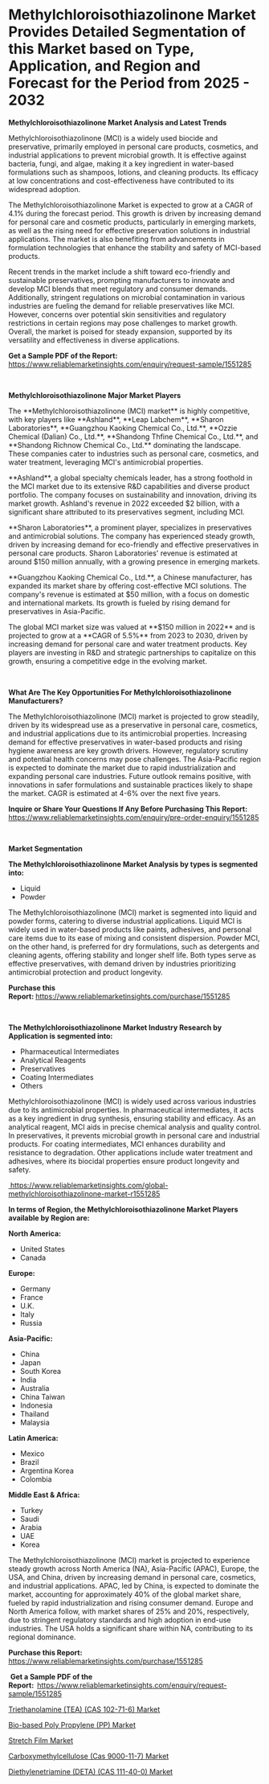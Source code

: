 <p><h1>Methylchloroisothiazolinone Market Provides Detailed Segmentation of this Market based on Type, Application, and Region and Forecast for the Period from 2025 - 2032</h1></p><p><strong>Methylchloroisothiazolinone Market Analysis and Latest Trends</strong></p>
<p><p>Methylchloroisothiazolinone (MCI) is a widely used biocide and preservative, primarily employed in personal care products, cosmetics, and industrial applications to prevent microbial growth. It is effective against bacteria, fungi, and algae, making it a key ingredient in water-based formulations such as shampoos, lotions, and cleaning products. Its efficacy at low concentrations and cost-effectiveness have contributed to its widespread adoption.</p><p>The Methylchloroisothiazolinone Market is expected to grow at a CAGR of 4.1% during the forecast period. This growth is driven by increasing demand for personal care and cosmetic products, particularly in emerging markets, as well as the rising need for effective preservation solutions in industrial applications. The market is also benefiting from advancements in formulation technologies that enhance the stability and safety of MCI-based products.</p><p>Recent trends in the market include a shift toward eco-friendly and sustainable preservatives, prompting manufacturers to innovate and develop MCI blends that meet regulatory and consumer demands. Additionally, stringent regulations on microbial contamination in various industries are fueling the demand for reliable preservatives like MCI. However, concerns over potential skin sensitivities and regulatory restrictions in certain regions may pose challenges to market growth. Overall, the market is poised for steady expansion, supported by its versatility and effectiveness in diverse applications.</p></p>
<p><strong>Get a Sample PDF of the Report:&nbsp;</strong> <a href="https://www.reliablemarketinsights.com/enquiry/request-sample/1551285?utm_campaign=1994&utm_medium=2&utm_source=Github&utm_content=ia&utm_term=25012025&utm_id=methylchloroisothiazolinone">https://www.reliablemarketinsights.com/enquiry/request-sample/1551285</a></p>
<p>&nbsp;</p>
<p><strong>Methylchloroisothiazolinone Major Market Players</strong></p>
<p><p>The **Methylchloroisothiazolinone (MCI) market** is highly competitive, with key players like **Ashland**, **Leap Labchem**, **Sharon Laboratories**, **Guangzhou Kaoking Chemical Co., Ltd.**, **Ozzie Chemical (Dalian) Co., Ltd.**, **Shandong Thfine Chemical Co., Ltd.**, and **Shandong Richnow Chemical Co., Ltd.** dominating the landscape. These companies cater to industries such as personal care, cosmetics, and water treatment, leveraging MCI's antimicrobial properties.</p><p>**Ashland**, a global specialty chemicals leader, has a strong foothold in the MCI market due to its extensive R&D capabilities and diverse product portfolio. The company focuses on sustainability and innovation, driving its market growth. Ashland's revenue in 2022 exceeded $2 billion, with a significant share attributed to its preservatives segment, including MCI.</p><p>**Sharon Laboratories**, a prominent player, specializes in preservatives and antimicrobial solutions. The company has experienced steady growth, driven by increasing demand for eco-friendly and effective preservatives in personal care products. Sharon Laboratories' revenue is estimated at around $150 million annually, with a growing presence in emerging markets.</p><p>**Guangzhou Kaoking Chemical Co., Ltd.**, a Chinese manufacturer, has expanded its market share by offering cost-effective MCI solutions. The company's revenue is estimated at $50 million, with a focus on domestic and international markets. Its growth is fueled by rising demand for preservatives in Asia-Pacific.</p><p>The global MCI market size was valued at **$150 million in 2022** and is projected to grow at a **CAGR of 5.5%** from 2023 to 2030, driven by increasing demand for personal care and water treatment products. Key players are investing in R&D and strategic partnerships to capitalize on this growth, ensuring a competitive edge in the evolving market.</p></p>
<p>&nbsp;</p>
<p><strong>What Are The Key Opportunities For Methylchloroisothiazolinone Manufacturers?</strong></p>
<p><p>The Methylchloroisothiazolinone (MCI) market is projected to grow steadily, driven by its widespread use as a preservative in personal care, cosmetics, and industrial applications due to its antimicrobial properties. Increasing demand for effective preservatives in water-based products and rising hygiene awareness are key growth drivers. However, regulatory scrutiny and potential health concerns may pose challenges. The Asia-Pacific region is expected to dominate the market due to rapid industrialization and expanding personal care industries. Future outlook remains positive, with innovations in safer formulations and sustainable practices likely to shape the market. CAGR is estimated at 4-6% over the next five years.</p></p>
<p><strong>Inquire or Share Your Questions If Any Before Purchasing This Report:</strong> <a href="https://www.reliablemarketinsights.com/enquiry/pre-order-enquiry/1551285?utm_campaign=1994&utm_medium=2&utm_source=Github&utm_content=ia&utm_term=25012025&utm_id=methylchloroisothiazolinone">https://www.reliablemarketinsights.com/enquiry/pre-order-enquiry/1551285</a></p>
<p>&nbsp;</p>
<p><strong>Market Segmentation</strong></p>
<p><strong>The Methylchloroisothiazolinone Market Analysis by types is segmented into:</strong></p>
<p><ul><li>Liquid</li><li>Powder</li></ul></p>
<p><p>The Methylchloroisothiazolinone (MCI) market is segmented into liquid and powder forms, catering to diverse industrial applications. Liquid MCI is widely used in water-based products like paints, adhesives, and personal care items due to its ease of mixing and consistent dispersion. Powder MCI, on the other hand, is preferred for dry formulations, such as detergents and cleaning agents, offering stability and longer shelf life. Both types serve as effective preservatives, with demand driven by industries prioritizing antimicrobial protection and product longevity.</p></p>
<p><strong>Purchase this Report:&nbsp;</strong><a href="https://www.reliablemarketinsights.com/purchase/1551285?utm_campaign=1994&utm_medium=2&utm_source=Github&utm_content=ia&utm_term=25012025&utm_id=methylchloroisothiazolinone">https://www.reliablemarketinsights.com/purchase/1551285</a></p>
<p>&nbsp;</p>
<p><strong>The Methylchloroisothiazolinone Market Industry Research by Application is segmented into:</strong></p>
<p><ul><li>Pharmaceutical Intermediates</li><li>Analytical Reagents</li><li>Preservatives</li><li>Coating Intermediates</li><li>Others</li></ul></p>
<p><p>Methylchloroisothiazolinone (MCI) is widely used across various industries due to its antimicrobial properties. In pharmaceutical intermediates, it acts as a key ingredient in drug synthesis, ensuring stability and efficacy. As an analytical reagent, MCI aids in precise chemical analysis and quality control. In preservatives, it prevents microbial growth in personal care and industrial products. For coating intermediates, MCI enhances durability and resistance to degradation. Other applications include water treatment and adhesives, where its biocidal properties ensure product longevity and safety.</p></p>
<p><a href="https://www.reliablemarketinsights.com/global-methylchloroisothiazolinone-market-r1551285?utm_campaign=1994&utm_medium=2&utm_source=Github&utm_content=ia&utm_term=25012025&utm_id=methylchloroisothiazolinone">&nbsp;https://www.reliablemarketinsights.com/global-methylchloroisothiazolinone-market-r1551285</a></p>
<p><strong>In terms of Region, the Methylchloroisothiazolinone Market Players available by Region are:</strong></p>
<p>
    <p> <strong> North America: </strong>
        <ul>
            <li>United States</li>
            <li>Canada</li>
        </ul>
        </p> 
    <p> <strong> Europe: </strong>
        <ul>
            <li>Germany</li>
            <li>France</li>
            <li>U.K.</li>
            <li>Italy</li>
            <li>Russia</li>
        </ul>
        </p> 
    <p> <strong> Asia-Pacific: </strong>
        <ul>
            <li>China</li>
            <li>Japan</li>
            <li>South Korea</li>
            <li>India</li>
            <li>Australia</li>
            <li>China Taiwan</li>
            <li>Indonesia</li>
            <li>Thailand</li>
            <li>Malaysia</li>
        </ul>
        </p> 
    <p> <strong> Latin America: </strong>
        <ul>
            <li>Mexico</li>
            <li>Brazil</li>
            <li>Argentina Korea</li>
            <li>Colombia</li>
        </ul>
        </p> 
    <p> <strong> Middle East & Africa: </strong>
        <ul>
            <li>Turkey</li>
            <li>Saudi</li>
            <li>Arabia</li>
            <li>UAE</li>
            <li>Korea</li>
        </ul>
    </p>
    </p>
<p><p>The Methylchloroisothiazolinone (MCI) market is projected to experience steady growth across North America (NA), Asia-Pacific (APAC), Europe, the USA, and China, driven by increasing demand in personal care, cosmetics, and industrial applications. APAC, led by China, is expected to dominate the market, accounting for approximately 40% of the global market share, fueled by rapid industrialization and rising consumer demand. Europe and North America follow, with market shares of 25% and 20%, respectively, due to stringent regulatory standards and high adoption in end-use industries. The USA holds a significant share within NA, contributing to its regional dominance.</p></p>
<p><strong>Purchase this Report: </strong><a href="https://www.reliablemarketinsights.com/purchase/1551285?utm_campaign=1994&utm_medium=2&utm_source=Github&utm_content=ia&utm_term=25012025&utm_id=methylchloroisothiazolinone">https://www.reliablemarketinsights.com/purchase/1551285</a></p>
<p>&nbsp;<strong>Get a Sample PDF of the Report:&nbsp;&nbsp;</strong><a href="https://www.reliablemarketinsights.com/enquiry/request-sample/1551285?utm_campaign=1994&utm_medium=2&utm_source=Github&utm_content=ia&utm_term=25012025&utm_id=methylchloroisothiazolinone">https://www.reliablemarketinsights.com/enquiry/request-sample/1551285</a></p>
<p><strong></strong></p>
<p><p><a href="https://www.linkedin.com/pulse/influencing-factors-triethanolamine-tea-cas-102-71-6-market-qnk3f?utm_campaign=1994&utm_medium=2&utm_source=Github&utm_content=ia&utm_term=25012025&utm_id=methylchloroisothiazolinone">Triethanolamine (TEA) (CAS 102-71-6) Market</a></p><p><a href="https://www.linkedin.com/pulse/bio-based-poly-propylene-pp-market-report-projected-13-from-ysdgf?utm_campaign=1994&utm_medium=2&utm_source=Github&utm_content=ia&utm_term=25012025&utm_id=methylchloroisothiazolinone">Bio-based Poly Propylene (PP) Market</a></p><p><a href="https://www.linkedin.com/pulse/future-outlook-stretch-film-market-size-estimated-grow-bodgf?utm_campaign=1994&utm_medium=2&utm_source=Github&utm_content=ia&utm_term=25012025&utm_id=methylchloroisothiazolinone">Stretch Film Market</a></p><p><a href="https://www.linkedin.com/pulse/strategic-analysis-carboxymethylcellulose-cas-9000-11-7-market-nkcmf?utm_campaign=1994&utm_medium=2&utm_source=Github&utm_content=ia&utm_term=25012025&utm_id=methylchloroisothiazolinone">Carboxymethylcellulose (Cas 9000-11-7) Market</a></p><p><a href="https://www.linkedin.com/pulse/diethylenetriamine-deta-cas-111-40-0-market-forecastfor-year2025-aoctf?utm_campaign=1994&utm_medium=2&utm_source=Github&utm_content=ia&utm_term=25012025&utm_id=methylchloroisothiazolinone">Diethylenetriamine (DETA) (CAS 111-40-0) Market</a></p></p>